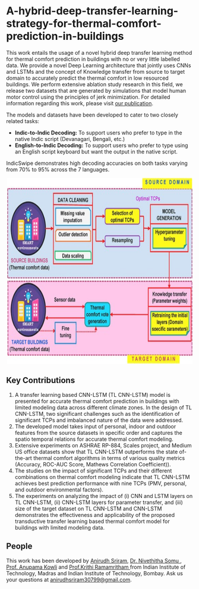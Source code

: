 # A-hybrid-deep-transfer-learning-strategy-for-thermal-comfort-prediction-in-buildings
This work entails the usage of a novel hybrid deep transfer learning method for thermal comfort prediction in buildings with no or very little labelled data. We provide a novel Deep Learning architecture that jointly uses CNNs and LSTMs and the concept of Knowledge transfer from source to target domain to accurately predict the thermal comfort in low resourced buildings. We perform extensive ablation study research in this field, we release two datasets that are generated by simulations that model human motor control using the principles of jerk minimization. For detailed information regarding this work, please visit [our publication](https://www.sciencedirect.com/science/article/abs/pii/S0360132321005345). 

The models and datasets have been developed to cater to two closely related tasks:

- **Indic-to-Indic Decoding:** To support users who prefer to type in the native Indic script (Devanagari, Bengali, etc.)
- **English-to-Indic Decoding:** To support users who prefer to type using an English script keyboard but want the output in the native script.

IndicSwipe demonstrates high decoding accuracies on both tasks varying from 70% to 95% across the 7 languages.

<p align="center">
   <img src="images/Model_arch.jpg" width=500 height=500>
</p>

## Key Contributions
1. A transfer learning based CNN-LSTM (TL CNN-LSTM) model is presented for accurate thermal comfort prediction in buildings with limited modeling data across different climate zones. In the design of TL CNN-LSTM, two significant challenges such as the identification of significant TCPs and imbalanced nature of the data were addressed.
2. The developed model takes input of personal, indoor and outdoor features from the source datasets in specific order and captures the spatio temporal relations for accurate thermal comfort modeling.
3. Extensive experiments on ASHRAE RP-884, Scales project, and Medium US office datasets show that TL CNN-LSTM outperforms the state of-the-art thermal comfort algorithms in terms of various quality metrics (Accuracy, ROC-AUC Score, Mathews Correlation Coefficient)).
4. The studies on the impact of significant TCPs and their different combinations on thermal comfort modeling indicate that TL CNN-LSTM achieves best prediction performance with nine TCPs (PMV, personal, and outdoor environmental factors).
5. The experiments on analyzing the impact of (i) CNN and LSTM layers on TL CNN-LSTM, (ii) CNN-LSTM layers for parameter transfer, and (iii) size of the target dataset on TL CNN-LSTM and CNN-LSTM demonstrates the effectiveness and applicability of the proposed transductive transfer learning based thermal comfort model for buildings with limited modeling data.

## People

This work has been developed by [Anirudh Sriram](https://github.com/anirudhs123), [Dr. Nivethitha Somu ](https://scholar.google.com/citations?user=q1M0BgIAAAAJ&hl=en), [Prof. Anupama Kowli](https://www.ee.iitb.ac.in/web/people/faculty/home/anu) and [Prof.Krithi Ramamritham ](https://www.iitb.ac.in/en/employee/prof-krithi-ramamritham) from Indian Institute of Technology, Madras and Indian Institute of Technology, Bombay. Ask us your questions at [anirudhsriram30799@gmail.com](mailto:anirudhsriram30799@gmail.com).

